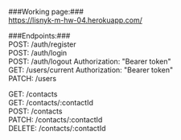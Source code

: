 ###Working page:###  
https://lisnyk-m-hw-04.herokuapp.com/

###Endpoints:###  
POST: /auth/register  
POST: /auth/login  
POST: /auth/logout  Authorization: "Bearer token"  
GET: /users/current  Authorization: "Bearer token"  
PATCH: /users  

GET: /contacts  
GET: /contacts/:contactId  
POST: /contacts  
PATCH: /contacts/:contactId  
DELETE: /contacts/:contactId  
